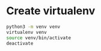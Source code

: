 # Create virtualenv
```bash
python3 -m venv venv
virtualenv venv
source venv/bin/activate
deactivate
```